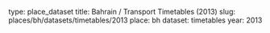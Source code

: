 type: place_dataset
title: Bahrain / Transport Timetables (2013)
slug: places/bh/datasets/timetables/2013
place: bh
dataset: timetables
year: 2013
